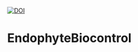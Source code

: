 [![DOI](https://zenodo.org/badge/356352190.svg)](https://zenodo.org/badge/latestdoi/356352190)

# EndophyteBiocontrol
